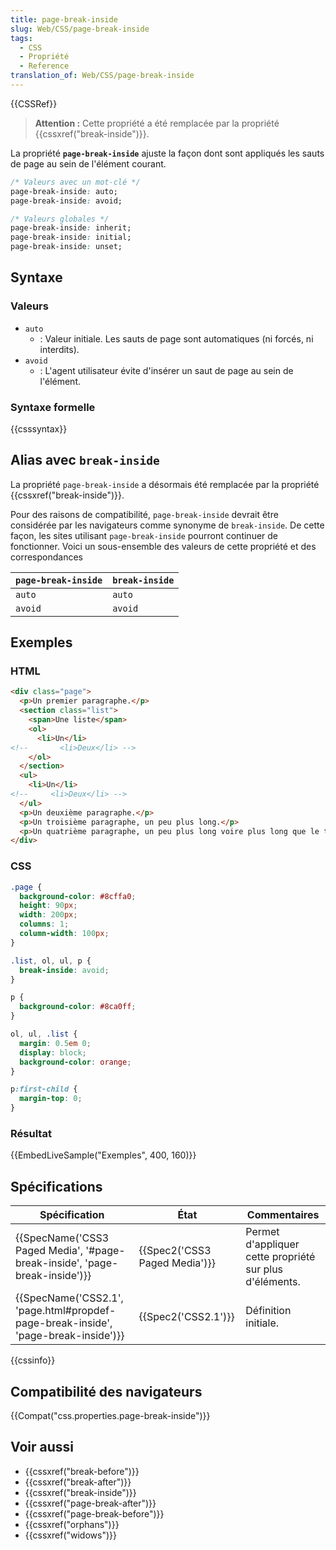 ```yaml
---
title: page-break-inside
slug: Web/CSS/page-break-inside
tags:
  - CSS
  - Propriété
  - Reference
translation_of: Web/CSS/page-break-inside
---
```

{{CSSRef}}

> **Attention :** Cette propriété a été remplacée par la propriété {{cssxref("break-inside")}}.

La propriété **`page-break-inside`** ajuste la façon dont sont appliqués les sauts de page au sein de l'élément courant.

```css
/* Valeurs avec un mot-clé */
page-break-inside: auto;
page-break-inside: avoid;

/* Valeurs globales */
page-break-inside: inherit;
page-break-inside: initial;
page-break-inside: unset;
```

## Syntaxe

### Valeurs

- `auto`
  - : Valeur initiale. Les sauts de page sont automatiques (ni forcés, ni interdits).
- `avoid`
  - : L'agent utilisateur évite d'insérer un saut de page au sein de l'élément.

### Syntaxe formelle

{{csssyntax}}

## Alias avec `break-inside`

La propriété `page-break-inside` a désormais été remplacée par la propriété {{cssxref("break-inside")}}.

Pour des raisons de compatibilité, `page-break-inside` devrait être considérée par les navigateurs comme synonyme de `break-inside`. De cette façon, les sites utilisant `page-break-inside` pourront continuer de fonctionner. Voici un sous-ensemble des valeurs de cette propriété et des correspondances

| `page-break-inside` | `break-inside` |
| ------------------- | -------------- |
| `auto`              | `auto`         |
| `avoid`             | `avoid`        |

## Exemples

### HTML

```html
<div class="page">
  <p>Un premier paragraphe.</p>
  <section class="list">
    <span>Une liste</span>
    <ol>
      <li>Un</li>
<!--       <li>Deux</li> -->
    </ol>
  </section>
  <ul>
    <li>Un</li>
<!--     <li>Deux</li> -->
  </ul>
  <p>Un deuxième paragraphe.</p>
  <p>Un troisième paragraphe, un peu plus long.</p>
  <p>Un quatrième paragraphe, un peu plus long voire plus long que le troisième.</p>
</div>
```

### CSS

```css
.page {
  background-color: #8cffa0;
  height: 90px;
  width: 200px;
  columns: 1;
  column-width: 100px;
}

.list, ol, ul, p {
  break-inside: avoid;
}

p {
  background-color: #8ca0ff;
}

ol, ul, .list {
  margin: 0.5em 0;
  display: block;
  background-color: orange;
}

p:first-child {
  margin-top: 0;
}
```

### Résultat

{{EmbedLiveSample("Exemples", 400, 160)}}

## Spécifications

| Spécification                                                                                                | État                                     | Commentaires                                            |
| ------------------------------------------------------------------------------------------------------------ | ---------------------------------------- | ------------------------------------------------------- |
| {{SpecName('CSS3 Paged Media', '#page-break-inside', 'page-break-inside')}}         | {{Spec2('CSS3 Paged Media')}} | Permet d'appliquer cette propriété sur plus d'éléments. |
| {{SpecName('CSS2.1', 'page.html#propdef-page-break-inside', 'page-break-inside')}} | {{Spec2('CSS2.1')}}                 | Définition initiale.                                    |

{{cssinfo}}

## Compatibilité des navigateurs

{{Compat("css.properties.page-break-inside")}}

## Voir aussi

- {{cssxref("break-before")}}
- {{cssxref("break-after")}}
- {{cssxref("break-inside")}}
- {{cssxref("page-break-after")}}
- {{cssxref("page-break-before")}}
- {{cssxref("orphans")}}
- {{cssxref("widows")}}
